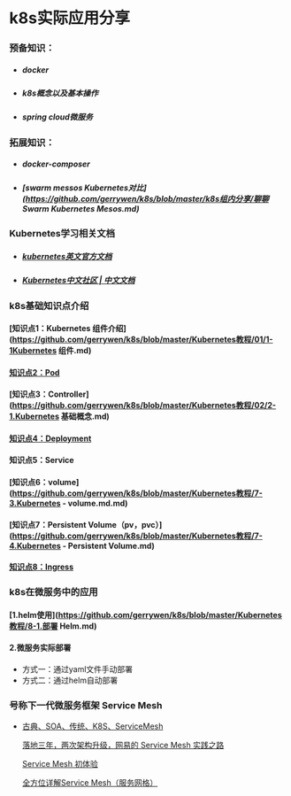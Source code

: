 # k8s实际应用分享

### 预备知识：

- ##### docker

- ##### k8s概念以及基本操作

- ##### spring cloud微服务



### 拓展知识：

- ##### docker-composer

- ##### [swarm messos Kubernetes对比](https://github.com/gerrywen/k8s/blob/master/k8s组内分享/聊聊 Swarm Kubernetes Mesos.md)



### Kubernetes学习相关文档

- ##### [kubernetes英文官方文档](https://kubernetes.io/docs/tutorials/kubernetes-basics/)

- ##### [Kubernetes中文社区 | 中文文档](http://docs.kubernetes.org.cn/)



### k8s基础知识点介绍

#### [知识点1：Kubernetes 组件介绍](https://github.com/gerrywen/k8s/blob/master/Kubernetes教程/01/1-1Kubernetes 组件.md)



#### [知识点2：Pod](https://github.com/gerrywen/k8s/blob/master/Kubernetes教程/02/2-1.Kubernetes基础概念.md)



#### [知识点3：Controller](https://github.com/gerrywen/k8s/blob/master/Kubernetes教程/02/2-1.Kubernetes 基础概念.md)



#### [知识点4：Deployment](https://github.com/gerrywen/k8s/blob/master/Kubernetes教程/01/1-2Kubernetes对象.md)



#### 知识点5：Service



#### [知识点6：volume](https://github.com/gerrywen/k8s/blob/master/Kubernetes教程/7-3.Kubernetes - volume.md.md)



#### [知识点7：Persistent Volume（pv，pvc）](https://github.com/gerrywen/k8s/blob/master/Kubernetes教程/7-4.Kubernetes - Persistent Volume.md)



#### [知识点8：Ingress](https://www.kubernetes.org.cn/1885.html)





### k8s在微服务中的应用

#### [1.helm使用](https://github.com/gerrywen/k8s/blob/master/Kubernetes教程/8-1.部署 Helm.md)



#### 2.微服务实际部署

- 方式一：通过yaml文件手动部署
- 方式二：通过helm自动部署









### 号称下一代微服务框架 Service Mesh

- [古典、SOA、传统、K8S、ServiceMesh](https://www.cnblogs.com/lovecindywang/p/10358064.html)

  [落地三年，两次架构升级，网易的 Service Mesh 实践之路](https://baijiahao.baidu.com/s?id=1662948895773606564&wfr=spider&for=pc)

  [Service Mesh 初体验](https://baijiahao.baidu.com/s?id=1648785411796124823&wfr=spider&for=pc)

  [全方位详解Service Mesh（服务网格）](https://blog.csdn.net/cenmeng8703/article/details/100959467)

  











